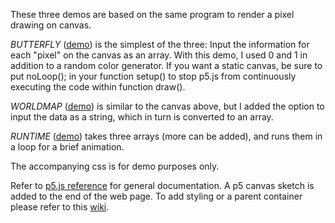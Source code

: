 These three demos are based on the same program to render a pixel drawing on canvas.

_BUTTERFLY_ ([demo](https://codepen.io/TWAIN/full/960fc34052f2664c214be13b0a160c45/)) is the simplest of the three: Input the information for each "pixel" on the canvas as an array. With this demo, I used 0 and 1 in addition to a random color generator. If you want a static canvas, be sure to put noLoop(); in your function setup() to stop p5.js from continuously executing the code within function draw().


_WORLDMAP_ ([demo](https://codepen.io/TWAIN/full/dvdQgx/)) is similar to the canvas above, but I added the option to input the data as a string, which in turn is converted to an array. 

_RUNTIME_ ([demo](https://codepen.io/TWAIN/full/00e89cbe39489e7f088be9a91a6ed413/)) takes three arrays (more can be added), and runs them in a loop for a brief animation.

The accompanying css is for demo purposes only.

Refer to [p5.js reference](https://p5js.org/reference/) for general documentation. A p5 canvas sketch is added to the end of the web page. To add styling or a parent container please refer to this [wiki](https://github.com/processing/p5.js/wiki/Positioning-your-canvas). 

